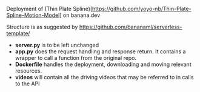 Deployment of (Thin Plate Spline)[https://github.com/yoyo-nb/Thin-Plate-Spline-Motion-Model] on banana.dev

Structure is as suggested by https://github.com/bananaml/serverless-template/

- __server.py__ is to be left unchanged 
- __app.py__ does the request handling and response return. It contains a wrapper to call a function from the original repo. 
- __Dockerfile__ handles the deployment, downloading and moving relevant resources.
- __videos__ will contain all the driving videos that may be referred to in calls to the API 